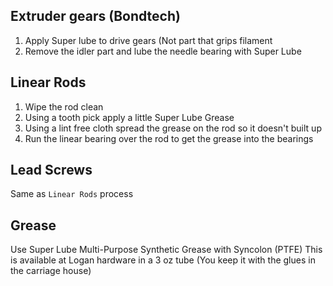 

## Extruder gears (Bondtech)
1. Apply Super lube to drive gears (Not part that grips filament
2. Remove the idler part and lube the needle bearing with Super Lube

## Linear Rods
1. Wipe the rod clean
2. Using a tooth pick apply a little Super Lube Grease
3. Using a lint free cloth spread the grease on the rod so it doesn't built up
4. Run the linear bearing over the rod to get the grease into the bearings

## Lead Screws
Same as `Linear Rods` process

## Grease
Use Super Lube Multi-Purpose Synthetic Grease with Syncolon (PTFE)
This is available at Logan hardware in a 3 oz tube (You keep it with the glues in the carriage house)
<!--stackedit_data:
eyJoaXN0b3J5IjpbODA0NzkxMTc3LC0xNjY2Njg5NzA3LDE4Nj
EzNTIyMzMsMTg3ODIwMTQyMF19
-->